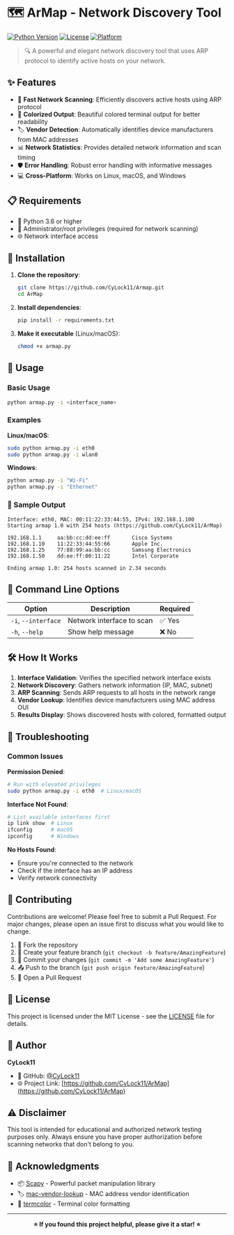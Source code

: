# 🗺️ ArMap - Network Discovery Tool

[![Python Version](https://img.shields.io/badge/python-3.6+-blue.svg)](https://python.org)
[![License](https://img.shields.io/badge/license-MIT-green.svg)](LICENSE)
[![Platform](https://img.shields.io/badge/platform-linux%20%7C%20macOS%20%7C%20windows-lightgrey.svg)](https://github.com/CyLock11/ArMap)

> 🔍 A powerful and elegant network discovery tool that uses ARP protocol to identify active hosts on your network.

## ✨ Features

- 🚀 **Fast Network Scanning**: Efficiently discovers active hosts using ARP protocol
- 🎨 **Colorized Output**: Beautiful colored terminal output for better readability
- 🏷️ **Vendor Detection**: Automatically identifies device manufacturers from MAC addresses
- 📊 **Network Statistics**: Provides detailed network information and scan timing
- 🛡️ **Error Handling**: Robust error handling with informative messages
- 💻 **Cross-Platform**: Works on Linux, macOS, and Windows

## 📋 Requirements

- 🐍 Python 3.6 or higher
- 🔧 Administrator/root privileges (required for network scanning)
- 🌐 Network interface access

## 🚀 Installation

1. **Clone the repository**:
   ```bash
   git clone https://github.com/CyLock11/Armap.git
   cd ArMap
   ```

2. **Install dependencies**:
   ```bash
   pip install -r requirements.txt
   ```

3. **Make it executable** (Linux/macOS):
   ```bash
   chmod +x armap.py
   ```

## 🎯 Usage

### Basic Usage
```bash
python armap.py -i <interface_name>
```

### Examples

**Linux/macOS**:
```bash
sudo python armap.py -i eth0
sudo python armap.py -i wlan0
```

**Windows**:
```bash
python armap.py -i "Wi-Fi"
python armap.py -i "Ethernet"
```

### 📱 Sample Output
```
Interface: eth0, MAC: 00:11:22:33:44:55, IPv4: 192.168.1.100
Starting armap 1.0 with 254 hosts (https://github.com/CyLock11/ArMap)

192.168.1.1     aa:bb:cc:dd:ee:ff       Cisco Systems
192.168.1.10    11:22:33:44:55:66       Apple Inc.
192.168.1.25    77:88:99:aa:bb:cc       Samsung Electronics
192.168.1.50    dd:ee:ff:00:11:22       Intel Corporate

Ending armap 1.0: 254 hosts scanned in 2.34 seconds
```

## 🔧 Command Line Options

| Option | Description | Required |
|--------|-------------|----------|
| `-i`, `--interface` | Network interface to scan | ✅ Yes |
| `-h`, `--help` | Show help message | ❌ No |

## 🛠️ How It Works

1. **Interface Validation**: Verifies the specified network interface exists
2. **Network Discovery**: Gathers network information (IP, MAC, subnet)
3. **ARP Scanning**: Sends ARP requests to all hosts in the network range
4. **Vendor Lookup**: Identifies device manufacturers using MAC address OUI
5. **Results Display**: Shows discovered hosts with colored, formatted output

## 🐛 Troubleshooting

### Common Issues

**Permission Denied**:
```bash
# Run with elevated privileges
sudo python armap.py -i eth0  # Linux/macOS
```

**Interface Not Found**:
```bash
# List available interfaces first
ip link show  # Linux
ifconfig      # macOS
ipconfig      # Windows
```

**No Hosts Found**:
- Ensure you're connected to the network
- Check if the interface has an IP address
- Verify network connectivity

## 🤝 Contributing

Contributions are welcome! Please feel free to submit a Pull Request. For major changes, please open an issue first to discuss what you would like to change.

1. 🍴 Fork the repository
2. 🌟 Create your feature branch (`git checkout -b feature/AmazingFeature`)
3. 💾 Commit your changes (`git commit -m 'Add some AmazingFeature'`)
4. 📤 Push to the branch (`git push origin feature/AmazingFeature`)
5. 🔀 Open a Pull Request

## 📝 License

This project is licensed under the MIT License - see the [LICENSE](LICENSE) file for details.

## 👤 Author

**CyLock11**
- 🐙 GitHub: [@CyLock11](https://github.com/CyLock11)
- 🌐 Project Link: [https://github.com/CyLock11/ArMap](https://github.com/CyLock11/ArMap)

## ⚠️ Disclaimer

This tool is intended for educational and authorized network testing purposes only. Always ensure you have proper authorization before scanning networks that don't belong to you.

## 🙏 Acknowledgments

- 📦 [Scapy](https://scapy.net/) - Powerful packet manipulation library
- 🏷️ [mac-vendor-lookup](https://pypi.org/project/mac-vendor-lookup/) - MAC address vendor identification
- 🎨 [termcolor](https://pypi.org/project/termcolor/) - Terminal color formatting

---

<div align="center">
  <strong>⭐ If you found this project helpful, please give it a star! ⭐</strong>
</div>
